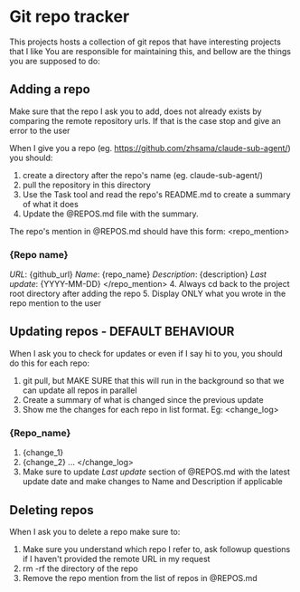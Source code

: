 # Git repo tracker

This projects hosts a collection of git repos that have interesting projects that I like
You are responsible for maintaining this, and bellow are the things you are supposed to do:

## Adding a repo
<prerequisite>
Make sure that the repo I ask you to add, does not already exists by comparing the remote repository urls. If that is the case stop and give an error to the user
</prerequisite>

When I give you a repo (eg. https://github.com/zhsama/claude-sub-agent/) you should:
1. create a directory after the repo's name (eg. claude-sub-agent/)
2. pull the repository in this directory
3. Use the Task tool and read the repo's README.md to create a summary of what it does
4. Update the @REPOS.md file with the summary. 

The repo's mention in @REPOS.md should have this form:
<repo_mention>
### {Repo name}
*URL*: {github_url}
*Name*: {repo_name}
*Description*: {description}
*Last update*: {YYYY-MM-DD}
</repo_mention>
4. Always cd back to the project root directory after adding the repo
5. Display ONLY what you wrote in the repo mention to the user

## Updating repos - DEFAULT BEHAVIOUR
When I ask you to check for updates or even if I say hi to you, you should do this for each repo:
1. git pull, but MAKE SURE that this will run in the background so that we can update all repos in parallel
2. Create a summary of what is changed since the previous update
3. Show me the changes for each repo in list format. Eg:
<change_log>
### {Repo_name}
1. {change_1}
2. {change_2}
...
</change_log>
4. Make sure to update *Last update* section of @REPOS.md with the latest update date and make changes to Name and Description if applicable

## Deleting repos
When I ask you to delete a repo make sure to:
1. Make sure you understand which repo I refer to, ask followup questions if I haven't provided the remote URL in my request
2. rm -rf the directory of the repo
3. Remove the repo mention from the list of repos in @REPOS.md
